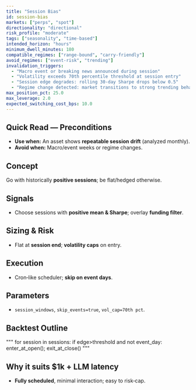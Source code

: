 ```yaml
---
title: "Session Bias"
id: session-bias
markets: ["perps", "spot"]
directionality: "directional"
risk_profile: "moderate"
tags: ["seasonality", "time-based"]
intended_horizon: "hours"
minimum_dwell_minutes: 180
compatible_regimes: ["range-bound", "carry-friendly"]
avoid_regimes: ["event-risk", "trending"]
invalidation_triggers:
  - "Macro event or breaking news announced during session"
  - "Volatility exceeds 70th percentile threshold at session entry"
  - "Session edge degrades: rolling 30-day Sharpe drops below 0.5"
  - "Regime change detected: market transitions to strong trending behavior"
max_position_pct: 25.0
max_leverage: 2.0
expected_switching_cost_bps: 10.0
---
```


## Quick Read — Preconditions
- **Use when:** An asset shows **repeatable session drift** (analyzed monthly).
- **Avoid when:** Macro/event weeks or regime changes.

## Concept
Go with historically **positive sessions**; be flat/hedged otherwise.

## Signals
- Choose sessions with **positive mean & Sharpe**; overlay **funding filter**.

## Sizing & Risk
- Flat at **session end**; **volatility caps** on entry.

## Execution
- Cron‑like scheduler; **skip on event days**.

## Parameters
- `session_windows`, `skip_events=true`, `vol_cap=70th pct`.

## Backtest Outline
"""
for session in sessions:
    if edge>threshold and not event_day:
        enter_at_open(); exit_at_close()
"""

## Why it suits $1k + LLM latency
- **Fully scheduled**, minimal interaction; easy to risk‑cap.
